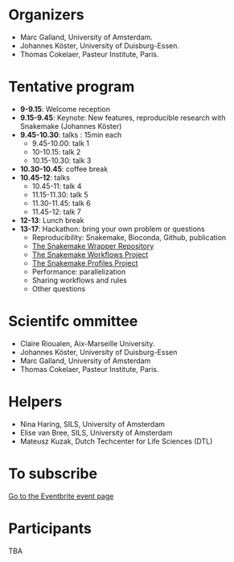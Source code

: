 # Organizers
*  Marc Galland, University of Amsterdam. 
*  Johannes Köster, University of Duisburg-Essen. 
*  Thomas Cokelaer, Pasteur Institute, Paris. 

# Tentative program
* **9-9.15**: Welcome reception
* **9.15-9.45**: Keynote: New features, reproducible research with Snakemake (Johannes Köster)
* **9.45-10.30**: talks : 15min each
  * 9.45-10.00: talk 1
  * 10-10.15: talk 2
  * 10.15-10.30: talk 3
* **10.30-10.45**: coffee break
* **10.45-12**: talks
  * 10.45-11: talk 4
  * 11.15-11.30: talk 5
  * 11.30-11.45: talk 6
  * 11.45-12: talk 7
* **12-13**: Lunch break
* **13-17**: Hackathon: bring your own problem or questions
  * Reproducibility: Snakemake, Bioconda, Github, publication
  * [The Snakemake Wrapper Repository](https://snakemake-wrappers.readthedocs.io)
  * [The Snakemake Workflows Project](https://github.com/snakemake-workflows/docs)
  * [The Snakemake Profiles Project](https://github.com/snakemake-profiles/doc)
  * Performance: parallelization
  * Sharing workflows and rules
  * Other questions

# Scientifc ommittee
*  Claire Rioualen, Aix-Marseille University.
*  Johannes Köster, University of Duisburg-Essen
*  Marc Galland, University of Amsterdam
*  Thomas Cokelaer, Pasteur Institute, Paris. 

# Helpers
*  Nina Haring, SILS, University of Amsterdam
*  Elise van Bree, SILS, University of Amsterdam 
*  Mateusz Kuzak, Dutch Techcenter for Life Sciences (DTL)

# To subscribe
[Go to the Eventbrite event page](https://www.eventbrite.fr/e/snakemake-day-2017-tickets-38797327852)

# Participants
TBA

